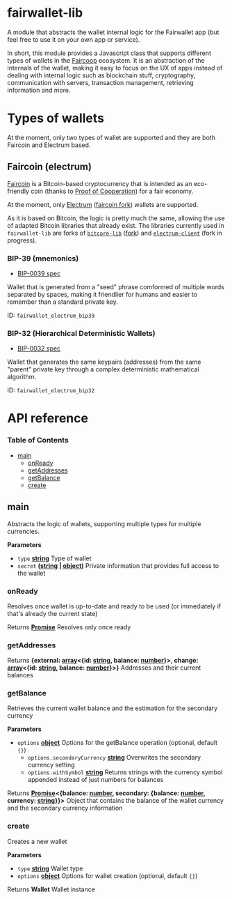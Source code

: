 # fairwallet-lib

A module that abstracts the wallet internal logic for the Fairwallet app (but feel free to use it on your own app or service).

In short, this module provides a Javascript class that supports different types of wallets in the [Faircoop](fair.coop) ecosystem. It is an abstraction of the internals of the wallet, making it easy to focus on the UX of apps instead of dealing with internal logic such as blockchain stuff, cryptography, communication with servers, transaction management, retrieving information and more.

# Types of wallets

At the moment, only two types of wallet are supported and they are both Faircoin and Electrum based.

## Faircoin (electrum)

[Faircoin](fair-coin.org) is a Bitcoin-based cryptocurrency that is intended as an eco-friendly coin (thanks to [Proof of Cooperation](github.com/faircoin/faircoin/blob/master/doc/on-proof-of-cooperation.md)) for a fair economy.

At the moment, only [Electrum](electrum.org) ([faircoin fork](github.com/faircoin/electrumfair)) wallets are supported.

As it is based on Bitcoin, the logic is pretty much the same, allowing the use of adapted Bitcoin libraries that already exist. The libraries currently used in `fairwallet-lib` are forks of [`bitcore-lib`](github.com/bitpay/bitcore-lib) ([fork](github.com/faircoin/faircore-lib)) and [`electrum-client`](`github.com/you21979/node-electrum-client/`) (fork in progress).

### BIP-39 (mnemonics)

-   [BIP-0039 spec](github.com/bitcoin/bips/blob/master/bip-0039.mediawiki)

Wallet that is generated from a "seed" phrase comformed of multiple words separated by spaces, making it friendlier for humans and easier to remember than a standard private key.

ID: `fairwallet_electrum_bip39`

### BIP-32 (Hierarchical Deterministic Wallets)

-   [BIP-0032 spec](github.com/bitcoin/bips/blob/master/bip-0032.mediawiki)

Wallet that generates the same keypairs (addresses) from the same "parent" private key through a complex deterministic mathematical algorithm.

ID: `fairwallet_electrum_bip32`

# API reference

<!-- Generated by documentation.js. Update this documentation by updating the source code. -->

### Table of Contents

-   [main](#main)
    -   [onReady](#onready)
    -   [getAddresses](#getaddresses)
    -   [getBalance](#getbalance)
    -   [create](#create)

## main

Abstracts the logic of wallets, supporting multiple types for multiple currencies.

**Parameters**

-   `type` **[string](https://developer.mozilla.org/docs/Web/JavaScript/Reference/Global_Objects/String)** Type of wallet
-   `secret` **([string](https://developer.mozilla.org/docs/Web/JavaScript/Reference/Global_Objects/String) \| [object](https://developer.mozilla.org/docs/Web/JavaScript/Reference/Global_Objects/Object))** Private information that provides full access to the wallet

### onReady

Resolves once wallet is up-to-date and ready to be used (or immediately if that's already the current state)

Returns **[Promise](https://developer.mozilla.org/docs/Web/JavaScript/Reference/Global_Objects/Promise)** Resolves only once ready

### getAddresses

Returns **{external: [array](https://developer.mozilla.org/docs/Web/JavaScript/Reference/Global_Objects/Array)&lt;{id: [string](https://developer.mozilla.org/docs/Web/JavaScript/Reference/Global_Objects/String), balance: [number](https://developer.mozilla.org/docs/Web/JavaScript/Reference/Global_Objects/Number)}>, change: [array](https://developer.mozilla.org/docs/Web/JavaScript/Reference/Global_Objects/Array)&lt;{id: [string](https://developer.mozilla.org/docs/Web/JavaScript/Reference/Global_Objects/String), balance: [number](https://developer.mozilla.org/docs/Web/JavaScript/Reference/Global_Objects/Number)}>}** Addresses and their current balances

### getBalance

Retrieves the current wallet balance and the estimation for the secondary currency

**Parameters**

-   `options` **[object](https://developer.mozilla.org/docs/Web/JavaScript/Reference/Global_Objects/Object)** Options for the getBalance operation (optional, default `{}`)
    -   `options.secondaryCurrency` **[string](https://developer.mozilla.org/docs/Web/JavaScript/Reference/Global_Objects/String)** Overwrites the secondary currency setting
    -   `options.withSymbol` **[string](https://developer.mozilla.org/docs/Web/JavaScript/Reference/Global_Objects/String)** Returns strings with the currency symbol appended instead of just numbers for balances

Returns **[Promise](https://developer.mozilla.org/docs/Web/JavaScript/Reference/Global_Objects/Promise)&lt;{balance: [number](https://developer.mozilla.org/docs/Web/JavaScript/Reference/Global_Objects/Number), secondary: {balance: [number](https://developer.mozilla.org/docs/Web/JavaScript/Reference/Global_Objects/Number), currency: [string](https://developer.mozilla.org/docs/Web/JavaScript/Reference/Global_Objects/String)}}>** Object that contains the balance of the wallet currency and the secondary currency information

### create

Creates a new wallet

**Parameters**

-   `type` **[string](https://developer.mozilla.org/docs/Web/JavaScript/Reference/Global_Objects/String)** Wallet type
-   `options` **[object](https://developer.mozilla.org/docs/Web/JavaScript/Reference/Global_Objects/Object)** Options for wallet creation (optional, default `{}`)

Returns **Wallet** Wallet instance
